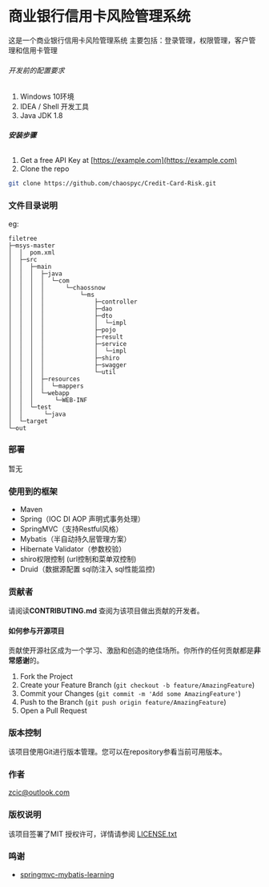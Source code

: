 

# 商业银行信用卡风险管理系统
这是一个商业银行信用卡风险管理系统
主要包括：登录管理，权限管理，客户管理和信用卡管理




###### 开发前的配置要求


1. Windows 10环境
2. IDEA / Shell 开发工具
1. Java JDK 1.8 

###### **安装步骤**

1. Get a free API Key at [https://example.com](https://example.com)
2. Clone the repo

```sh
git clone https://github.com/chaospyc/Credit-Card-Risk.git
```

### 文件目录说明
eg:

```
filetree                         
├─msys-master
│  │  pom.xml 
│  ├─src
│  │  ├─main
│  │  │  ├─java
│  │  │  │  └─com
│  │  │  │      └─chaossnow
│  │  │  │          └─ms
│  │  │  │              ├─controller
│  │  │  │              ├─dao
│  │  │  │              ├─dto
│  │  │  │              │  └─impl
│  │  │  │              ├─pojo
│  │  │  │              ├─result
│  │  │  │              ├─service
│  │  │  │              │  └─impl
│  │  │  │              ├─shiro
│  │  │  │              ├─swagger
│  │  │  │              └─util             
│  │  │  ├─resources
│  │  │  │  └─mappers
│  │  │  └─webapp
│  │  │      └─WEB-INF
│  │  └─test
│  │      └─java
│  └─target  
└─out

```




### 部署

暂无

### 使用到的框架

- Maven
- Spring（IOC DI AOP 声明式事务处理）
- SpringMVC（支持Restful风格）
- Mybatis（半自动持久层管理方案）
- Hibernate Validator（参数校验）
- shiro权限控制 (url控制和菜单双控制)
- Druid（数据源配置 sql防注入 sql性能监控)

### 贡献者

请阅读**CONTRIBUTING.md** 查阅为该项目做出贡献的开发者。

#### 如何参与开源项目

贡献使开源社区成为一个学习、激励和创造的绝佳场所。你所作的任何贡献都是**非常感谢**的。


1. Fork the Project
2. Create your Feature Branch (`git checkout -b feature/AmazingFeature`)
3. Commit your Changes (`git commit -m 'Add some AmazingFeature'`)
4. Push to the Branch (`git push origin feature/AmazingFeature`)
5. Open a Pull Request



### 版本控制

该项目使用Git进行版本管理。您可以在repository参看当前可用版本。

### 作者
zcic@outlook.com


### 版权说明

该项目签署了MIT 授权许可，详情请参阅 [LICENSE.txt](https://github.com/chaospyc/Credit-Card-Risk/master/LICENSE.txt)

### 鸣谢


- [springmvc-mybatis-learning](https://github.com/brianway/springmvc-mybatis-learning)






